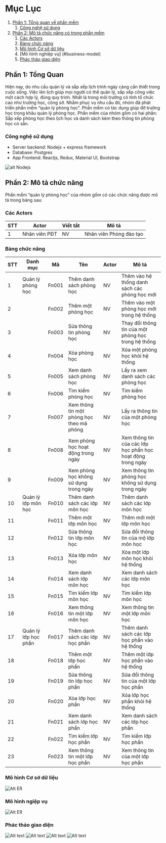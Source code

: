 # Mục Lục
1. [Phần 1: Tổng quan về phần mềm](#introduction)
    1. [Công nghệ sử dụng](#tech-used)
2. [Phần 2: Mô tả chức năng có trong phần mềm](#paragraph1)
    1. [Các Actors](#list-actors)
    2. [Bảng chức năng](#function-table)
    3. [Mô hình Cơ sở dữ liệu](#er-model)
    4. [Mô hình nghiệp vụ] (#business-model)
    5. [Phác thảo giao diện](#project-img)    

## Phần 1: Tổng Quan <a name="introduction"></a>
Hiện nay, do nhu cầu quản lý và sắp xếp lịch trình ngày càng cần thiết trong cuộc sống. Việc lên lịch giúp mọi người có thể quản lý, sắp xếp công việc một cách hợp lý, đúng quy trình. Nhất là trong môi trường có tính tổ chức cao như trường học, công sở. Nhằm phục vụ nhu cầu đó, nhóm đã phát triển phần mềm “quản lý phòng học”. Phần mềm có tác dụng giúp đỡ trường học trong khâu quản lý phòng học. Phần mềm của nhóm gồm có hai phần: Sắp xếp phòng học theo lịch học và danh sách kèm theo thông tin phòng học có sẵn.

### Công nghệ sử dụng <a name="tech-use"></a>
- Server backend: Nodejs + express framework
- Database: Postgres
- App Frontend: Reactjs, Redux, Material UI, Bootstrap

![alt Nodejs](http://pluspng.com/img-png/nodejs-logo-png-nice-images-collection-node-js-desktop-wallpapers-370.png)


## Phần 2: Mô tả chức năng <a name="paragraph1"></a>
Phần mềm “quản lý phòng học” của nhóm gồm có các chức năng được mô tả trong bảng sau:

### Các Actors <a name="list-actors"></a>
| STT | Actor         | Viết tắt | Mô tả                                      |
|-----|---------------|----------|--------------------------------------------|
|  1  | Nhân viên PĐT | NV       | Nhân viên Phòng đào tạo                    |

### Bảng chức năng <a name="function-table"></a>
| STT | Danh mục                  | Mã                                        | Tên                             | Actor                                                      | Mô tả                                                                                                    |
|-----|---------------------------|-------------------------------------------|---------------------------------|------------------------------------------------------------|----------------------------------------------------------------------------------------------------------|
| 1   | Quản lý phòng học         | Fn001                                     | Thêm danh sách phòng học        | NV                                                         | Thêm vào hệ thống danh sách các phòng học mới                                                            |
| 2   | | Fn002                     | Thêm một phòng học                        | NV                              | Thêm vào một phòng học mới trong hệ thống                  |
| 3   | | Fn003                     | Sửa thông tin phòng học                   | NV                              | Thay đổi thông tin của một phòng học trong hệ thống        |
| 4   | | Fn004                     | Xóa phòng học                             | NV                              | Xóa một phòng học khỏi hệ thống                            |
| 5   | | Fn005                     | Xem danh sách phòng học                   | NV                              | Lấy ra xem danh sách các phòng học                         |
| 6   | | Fn006                     | Tìm kiếm phòng học                        | NV                              | Tìm kiếm phòng học                                         |
| 7   | | Fn007                     | Xem thông tin một phòng học theo mã phòng | NV                              | Lấy ra thông tin của một phòng học                         |
| 8   | | Fn008                     | Xem phòng học hoạt động trong ngày        | NV                              | Xem thông tin của các lớp học phần học hoạt động trong ngày  |
| 9   | | Fn009                     | Xem phòng học không sử dụng trong ngày    | NV                              | Xem thông tin phòng học không sử dụng trong ngày             |
| 10  | Quản lý lớp môn học       | Fn010                                     | Thêm danh sách các lớp môn học  | NV                                                         | Thêm danh sách các lớp môn học                                                                           |
| 11  | | Fn011                     | Thêm một lớp môn học                      | NV                              | Thêm mới một lớp môn học                                   |
| 12  | | Fn012                     | Sửa thông tin lớp môn học                 | NV                              | Sửa đổi thông tin của mộ lớp môn học                       |
| 13  | | Fn013                     | Xóa lớp môn học                           | NV                              | Xóa một lớp môn học khỏi hệ thống                          |
| 14  | | Fn014                     | Xem danh sách lớp môn học                 | NV                              | Xem danh sách các lớp môn học                              |
| 15  | | Fn015                     | Tìm kiếm lớp môn học                      | NV                              | Tìm kiếm lớp môn học                                       |
| 16  | | Fn016                     | Xem thông tin một lớp môn học             | NV                              | Xem thông tin một lớp môn học                              |
| 17  | Quản lý lớp học phần      | Fn017                                     | Thêm danh sách các lớp học phần | NV                                                         | Thêm danh sách các lớp học phần vào hệ thống                                                             |
| 18  | | Fn018                     | Thêm một lớp học phần                     | NV                              | Thêm một lớp học phần vào hệ thống                         |
| 19  | | Fn019                     | Sửa thông tin lớp học phần                | NV                              | Sửa đổi thông tin của một lớp học phần                     |
| 20  | | Fn020                     | Xóa lớp học phần                          | NV                              | Xóa lớp học phần khỏi hệ thống                             |
| 21  | | Fn021                     | Xem danh sách lớp học phần                | NV                              | Xem danh sách các lớp học phần                             |
| 22  | | Fn022                     | Tìm kiếm lớp học phần                     | NV                              | Tìm kiếm lớp học phần                                      |
| 23  | | Fn023                     | Xem thông tin một lớp học phần            | NV                              | Xem thông tin của một lớp học phần                          |




### Mô hình Cơ sở dữ liệu <a name="er-model"></a>
![Alt ER](documents/ManageRoomClass.png "Database Model")

### Mô hình ngiệp vụ
![Alt ER](documents/BussinessModel.png "Business Model")



### Phác thảo giao diện <a name="project-img"></a>
![Alt text](/documents/0259d5fe76cd9093c9dc.jpg?raw=true "Optional Title")
![Alt text](/documents/6f18abc408f7eea9b7e6.jpg?raw=true "Optional Title")
![Alt text](/documents/8c8f2a5289616f3f3670.jpg?raw=true "Optional Title")
![Alt text](/documents/ddb63015932675782c37.jpg?raw=true "Optional Title")

